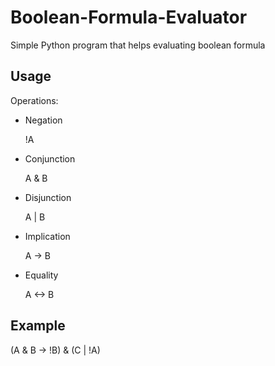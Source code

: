 # Boolean-Formula-Evaluator
Simple Python program that helps evaluating boolean formula

## Usage

Operations:

* Negation

  !A

* Conjunction

  A & B

* Disjunction

  A | B

* Implication

  A -> B

* Equality

  A <-> B


## Example

(A & B -> !B) & (C | !A)